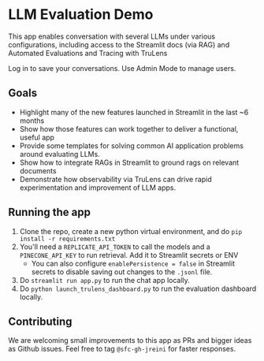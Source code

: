 # LLM Evaluation Demo

This app enables conversation with several LLMs under various configurations,
including access to the Streamlit docs (via RAG) and Automated Evaluations and Tracing with TruLens

Log in to save your conversations. Use Admin Mode to manage users.
## Goals

- Highlight many of the new features launched in Streamlit in the last ~6 months
- Show how those features can work together to deliver a functional, useful app
- Provide some templates for solving common AI application problems around evaluating LLMs.
- Show how to integrate RAGs in Streamlit to ground rags on relevant documents
- Demonstrate how observability via TruLens can drive rapid experimentation and improvement of LLM apps.

## Running the app

1. Clone the repo, create a new python virtual environment, and do `pip install -r requirements.txt`
2. You'll need a `REPLICATE_API_TOKEN` to call the models and a `PINECONE_API_KEY` to run retrieval. Add it to Streamlit secrets or ENV
   - You can also configure `enablePersistence = false` in Streamlit secrets to disable saving
     out changes to the `.jsonl` file.
3. Do `streamlit run app.py` to run the chat app locally.
4. Do `python launch_trulens_dashboard.py` to run the evaluation dashboard locally.

## Contributing

We are welcoming small improvements to this app as PRs and bigger ideas as Github issues.
Feel free to tag `@sfc-gh-jreini` for faster responses.
